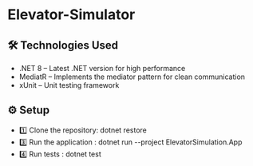 # Elevator-Simulator

## 🛠️ Technologies Used
* .NET 8 – Latest .NET version for high performance
*  MediatR – Implements the mediator pattern for clean communication 
*  xUnit – Unit testing framework


## ⚙️ Setup 
* 1️⃣ Clone the repository: dotnet restore
* 3️⃣ Run the application : dotnet run --project ElevatorSimulation.App
* 4️⃣ Run tests : dotnet test


